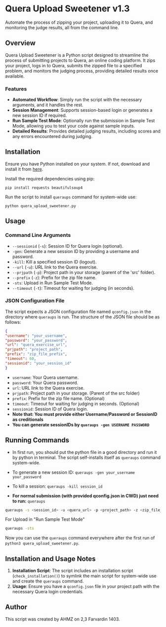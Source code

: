# Quera Upload Sweetener v1.3

Automate the process of zipping your project, uploading it to Quera, and monitoring the judge results, all from the command line.

## Overview

Quera Upload Sweetener is a Python script designed to streamline the process of submitting projects to Quera, an online coding platform. It zips your project, logs in to Quera, submits the zipped file to a specified problem, and monitors the judging process, providing detailed results once available.

### Features

- **Automated Workflow**: Simply run the script with the necessary arguments, and it handles the rest.
- **Session Management**: Supports session-based login or generates a new session ID if required.
- **Run Sample Test Mode**: Optionally run the submission in Sample Test Mode, allowing you to test your code against sample inputs.
- **Detailed Results**: Provides detailed judging results, including scores and any errors encountered during judging.

## Installation

Ensure you have Python installed on your system. If not, download and install it from [here](https://www.python.org/downloads/).

Install the required dependencies using pip:

```
pip install requests beautifulsoup4
```

Run the script to install `queraups` command for system-wide use:

```
python quera_upload_sweetener.py
```

## Usage

### Command Line Arguments

- `--sessionid` (`-s`): Session ID for Quera login (optional).
- `-gen`: Generate a new session ID by providing a username and password.
- `-kill`: Kill a specified session ID (logout).
- `--url` (`-u`): URL link to the Quera exercise.
- `--prjpath` (`-p`): Project path in your storage (parent of the 'src' folder).
- `--prefix` (`-z`): Prefix for the zip file name.
- `-sts`: Upload in Run Sample Test Mode.
- `--timeout` (`-t`): Timeout for waiting for judging (in seconds).

### JSON Configuration File
The script expects a JSON configuration file named `qconfig.json` in the directory where `queraups` is run. The structure of the JSON file should be as follows:
```json
{
"username": "your_username",
"password": "your_password",
"url": "quera_exercise_url",
"prjpath": "project_path",
"prefix": "zip_file_prefix",
"timeout": 60,
"sessionid": "your_session_id"
}
```

- `username`: Your Quera username.
- `password`: Your Quera password.
- `url`: URL link to the Quera exercise.
- `prjpath`: Project path in your storage. (Parent of the src folder)
- `prefix`: Prefix for the zip file name. (Optional)
- `timeout`: Timeout for waiting for judging in seconds. (Optional)
- `sessionid`: Session ID of Quera login. 
- **Note that: You must provide either Username/Password or SessionID as creditionals**
- **You can generate sessionIDs by `queraups -gen USERNAME PASSWORD`**

## Running Commands

- In first run, you should put the python file in a good directory and run it by python in terminal. The script self-installs itself as `queraups` command system-wide.

- To generate a new session ID: ```queraups -gen your_username your_password```
- To kill a session: ```queraups -kill session_id```
- **For normal submission (with provided qconfig.json in CWD) just need to run:** ```queraups```


```bash
queraups -s <session_id> -u <quera_url> -p <project_path> -z <zip_file_prefix> -t <timeout_seconds>
```

For Upload in "Run Sample Test Mode"
```bash
queraups -sts
```

Now you can use the `queraups` command everywhere after the first run of `python3 quera_upload_sweetener.py`.

## Installation and Usage Notes

1. **Installation Script**: The script includes an installation script (`check_installation()`) to symlink the main script for system-wide use and create the `queraups` command.
2. **Usage**: Ensure you have a `qconfig.json` file in your project path with the necessary Quera login credentials.

## Author
This script was created by AHMZ on 2,3 Farvardin 1403.